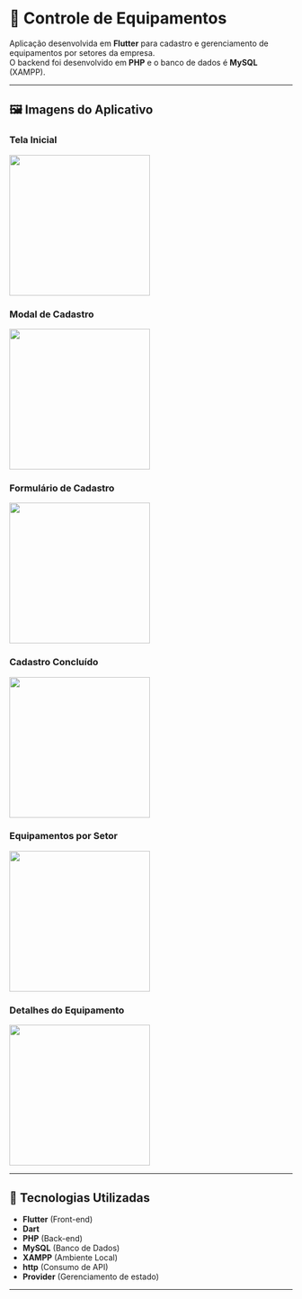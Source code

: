 # 📌 Controle de Equipamentos

Aplicação desenvolvida em **Flutter** para cadastro e gerenciamento de equipamentos por setores da empresa.  
O backend foi desenvolvido em **PHP** e o banco de dados é **MySQL** (XAMPP).

---

## 🖼️ Imagens do Aplicativo

### Tela Inicial  
<img src="screenshots/tela_inicial.jpg" width="250">

### Modal de Cadastro  
<img src="screenshots/modal_cadastro.jpg" width="250">

### Formulário de Cadastro  
<img src="screenshots/formulario_cadastro.jpg" width="250">

### Cadastro Concluído  
<img src="screenshots/cadastro_concluido.jpg" width="250">

### Equipamentos por Setor  
<img src="screenshots/equipamentos_setor.jpg" width="250">

### Detalhes do Equipamento  
<img src="screenshots/detalhes_equipamentos.jpg" width="250">

---

## 🔧 Tecnologias Utilizadas

- **Flutter** (Front-end)  
- **Dart**  
- **PHP** (Back-end)  
- **MySQL** (Banco de Dados)  
- **XAMPP** (Ambiente Local)  
- **http** (Consumo de API)  
- **Provider** (Gerenciamento de estado)  

---
